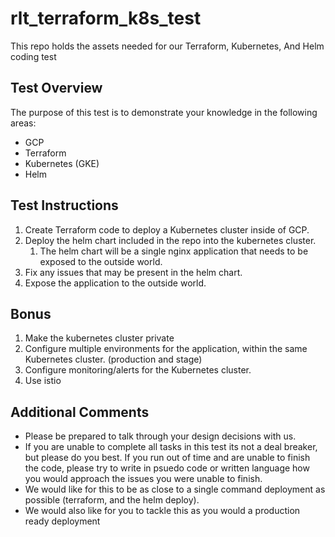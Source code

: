 # rlt_terraform_k8s_test
This repo holds the assets needed for our Terraform, Kubernetes, And Helm coding test

## Test Overview
The purpose of this test is to demonstrate your knowledge in the following areas: 
* GCP
* Terraform
* Kubernetes (GKE)
* Helm


## Test Instructions
1) Create Terraform code to deploy a Kubernetes cluster inside of GCP. 
2) Deploy the helm chart included in the repo into the kubernetes cluster. 
	1) The helm chart will be a single nginx application that needs to be exposed to the outside world. 
3) Fix any issues that may be present in the helm chart.
4) Expose the application to the outside world.  


## Bonus
1) Make the kubernetes cluster private
2) Configure multiple environments for the application, within the same Kubernetes cluster. (production and stage)
3) Configure monitoring/alerts for the Kubernetes cluster. 
4) Use istio 

## Additional Comments
* Please be prepared to talk through your design decisions with us.
* If you are unable to complete all tasks in this test its not a deal breaker, but please do you best. If you run out of time and are unable to finish the code, please try to write in psuedo code or written language how you would approach the issues you were unable to finish.
* We would like for this to be as close to a single command deployment as possible (terraform, and the helm deploy). 
* We would also like for you to tackle this as you would a production ready deployment 





